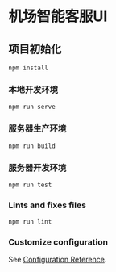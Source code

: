# 机场智能客服UI

## 项目初始化
```
npm install
```

### 本地开发环境
```
npm run serve
```

### 服务器生产环境
```
npm run build
```

### 服务器开发环境
```
npm run test
```

### Lints and fixes files
```
npm run lint
```

### Customize configuration
See [Configuration Reference](https://cli.vuejs.org/config/).
